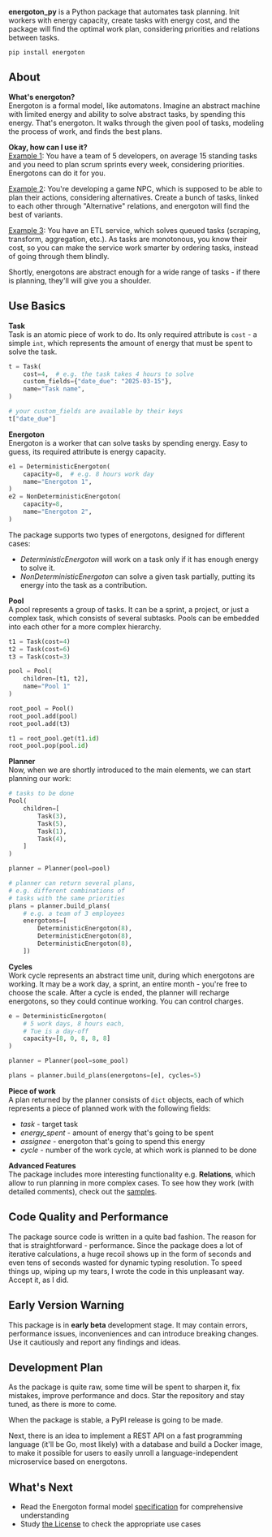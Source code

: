 **energoton_py** is a Python package that automates task planning. Init workers with energy capacity, create tasks with energy cost, and the package will find the optimal work plan, considering priorities and relations between tasks.

```pip install energoton```

## About
**What's energoton?**  
Energoton is a formal model, like automatons. Imagine an abstract machine with limited energy and ability to solve abstract tasks, by spending this energy. That's energoton. It walks through the given pool of tasks, modeling the process of work, and finds the best plans.

**Okay, how can I use it?**  
<u>Example 1</u>: You have a team of 5 developers, on average 15 standing tasks and you need to plan scrum sprints every week, considering priorities. Energotons can do it for you.

<u>Example 2</u>: You're developing a game NPC, which is supposed to be able to plan their actions, considering alternatives. Create a bunch of tasks, linked to each other through "Alternative" relations, and energoton will find the best of variants.

<u>Example 3</u>: You have an ETL service, which solves queued tasks (scraping, transform, aggregation, etc.). As tasks are monotonous, you know their cost, so you can make the service work smarter by ordering tasks, instead of going through them blindly.

Shortly, energotons are abstract enough for a wide range of tasks - if there is planning, they'll will give you a shoulder.

## Use Basics
**Task**  
Task is an atomic piece of work to do. Its only required attribute is `cost` - a simple `int`, which represents the amount of energy that must be spent to solve the task.

```python
t = Task(
    cost=4,  # e.g. the task takes 4 hours to solve
    custom_fields={"date_due": "2025-03-15"},
    name="Task name",
)

# your custom_fields are available by their keys
t["date_due"]
```

**Energoton**  
Energoton is a worker that can solve tasks by spending energy. Easy to guess, its required attribute is energy capacity.

```python
e1 = DeterministicEnergoton(
    capacity=8,  # e.g. 8 hours work day
    name="Energoton 1",
)
e2 = NonDeterministicEnergoton(
    capacity=8,
    name="Energoton 2",
)
```
The package supports two types of energotons, designed for different cases:  
  
* _DeterministicEnergoton_ will work on a task only if it has enough energy to solve it.
* _NonDeterministicEnergoton_ can solve a given task partially, putting its energy into the task as a contribution.
  
**Pool**  
A pool represents a group of tasks. It can be a sprint, a project, or just a complex task, which consists of several subtasks. Pools can be embedded into each other for a more complex hierarchy.

```python
t1 = Task(cost=4)
t2 = Task(cost=6)
t3 = Task(cost=3)

pool = Pool(
    children=[t1, t2],
    name="Pool 1"
)

root_pool = Pool()
root_pool.add(pool)
root_pool.add(t3)

t1 = root_pool.get(t1.id)
root_pool.pop(pool.id)
```

**Planner**  
Now, when we are shortly introduced to the main elements, we can start planning our work:
```python
# tasks to be done
Pool(
    children=[
        Task(3),
        Task(5),
        Task(1),
        Task(4),
    ]
)

planner = Planner(pool=pool)

# planner can return several plans,
# e.g. different combinations of
# tasks with the same priorities
plans = planner.build_plans(
    # e.g. a team of 3 employees
    energotons=[
        DeterministicEnergoton(8),
        DeterministicEnergoton(8),
        DeterministicEnergoton(8),
    ])
```
**Cycles**  
Work cycle represents an abstract time unit, during which energotons are working. It may be a work day, a sprint, an entire month - you're free to choose the scale. After a cycle is ended, the planner will recharge energotons, so they could continue working. You can control charges.
```python
e = DeterministicEnergoton(
    # 5 work days, 8 hours each,
    # Tue is a day-off
    capacity=[8, 0, 8, 8, 8]
)

planner = Planner(pool=some_pool)

plans = planner.build_plans(energotons=[e], cycles=5)
```

**Piece of work**  
A plan returned by the planner consists of `dict` objects, each of which represents a piece of planned work with the following fields:
* *task* - target task
* *energy_spent* - amount of energy that's going to be spent
* *assignee* - energoton that's going to spend this energy
* *cycle* - number of the work cycle, at which work is planned to be done

**Advanced Features**  
The package includes more interesting functionality e.g. **Relations**, which allow to run planning in more complex cases. To see how they work (with detailed comments), check out the [samples](https://github.com/IlyaFaer/energoton/tree/main/samples).

## Code Quality and Performance
The package source code is written in a quite bad fashion. The reason for that is straightforward - performance. Since the package does a lot of iterative calculations, a huge recoil shows up in the form of seconds and even tens of seconds wasted for dynamic typing resolution. To speed things up, wiping up my tears, I wrote the code in this unpleasant way. Accept it, as I did.

## Early Version Warning
This package is in **early beta** development stage. It may contain errors, performance issues, inconveniences and can introduce breaking changes. Use it cautiously and report any findings and ideas.

## Development Plan
As the package is quite raw, some time will be spent to sharpen it, fix mistakes, improve performance and docs. Star the repository and stay tuned, as there is more to come.  

When the package is stable, a PyPl release is going to be made.  
  
Next, there is an idea to implement a REST API on a fast programming language (it'll be Go, most likely) with a database and build a Docker image, to make it possible for users to easily unroll a language-independent microservice based on energotons.  

## What's Next
* Read the Energoton formal model [specification](https://docs.google.com/document/d/1qSr1LRrfzFkJYoJUsLwi7DLwz6v3poVYMY_cnEyMLn8/edit?usp=sharing) for comprehensive understanding
* Study [the License](https://github.com/IlyaFaer/energoton_py/blob/main/LICENSE.md) to check the appropriate use cases
